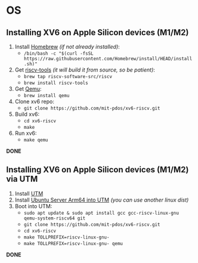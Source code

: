 # OS

## Installing XV6 on Apple Silicon devices (M1/M2)
1. Install [Homebrew](http://brew.sh/) *(if not already installed)*:
   - `/bin/bash -c "$(curl -fsSL https://raw.githubusercontent.com/Homebrew/install/HEAD/install.sh)"`
2. Get [riscv-tools](https://github.com/riscv-software-src/homebrew-riscv) *(it will build it from source, so be patient)*:
   - `brew tap riscv-software-src/riscv`
   - `brew install riscv-tools`
3. Get [Qemu](https://www.qemu.org/):
   - `brew install qemu`
4. Clone xv6 repo:
   - `git clone https://github.com/mit-pdos/xv6-riscv.git`
5. Build xv6:
    - `cd xv6-riscv`
    - `make`
6. Run xv6:
    - `make qemu`

**DONE**

## Installing XV6 on Apple Silicon devices (M1/M2) via UTM
1. Install [UTM](https://mac.getutm.app/)
2. Install [Ubuntu Server Arm64 into UTM](https://docs.getutm.app/guides/ubuntu/) *(you can use another linux dist)*
3. Boot into UTM:
   - `sudo apt update & sudo apt install gcc gcc-riscv-linux-gnu qemu-system-riscv64 git`
   - `git clone https://github.com/mit-pdos/xv6-riscv.git`
   - `cd xv6-riscv`
   - `make TOLLPREFIX=riscv-linux-gnu-`
   - `make TOLLPREFIX=riscv-linux-gnu- qemu`

**DONE**
